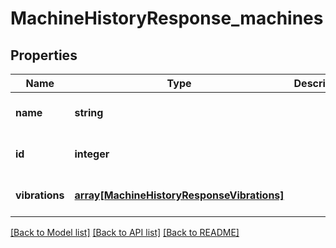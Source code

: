 # MachineHistoryResponse_machines

## Properties
Name | Type | Description | Notes
------------ | ------------- | ------------- | -------------
**name** | **string** |  | [optional] [default to null]
**id** | **integer** |  | [optional] [default to null]
**vibrations** | [**array[MachineHistoryResponseVibrations]**](MachineHistoryResponseVibrations.md) |  | [optional] [default to null]

[[Back to Model list]](../README.md#documentation-for-models) [[Back to API list]](../README.md#documentation-for-api-endpoints) [[Back to README]](../README.md)



